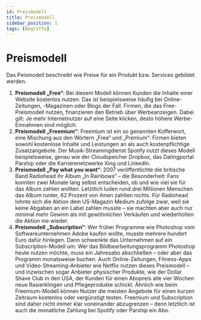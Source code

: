 ```yaml
---
id: Preismodell
title: Preismodell
sidebar_position: 1
tags: [Begriffe]
---
```


# Preismodell

Das Peismodell beschreibt wie Preise für ein Produkt bzw. Services gebildet werden.



1. **Preismodell „Free“**: Bei diesem Modell können Kunden die Inhalte einer Website kostenlos  nutzen. Das ist beispielsweise häufig bei Online-Zeitungen, -Magazinen  oder Blogs der Fall. Firmen, die das Free-Preismodell nutzen,  finanzieren den Betrieb über Werbeanzeigen. Dabei gilt: Je mehr Internetnutzer auf eine Seite klicken, desto höhere Werbe-Einnahmen sind möglich.
2. **Preismodell „Freemium“**: Freemium ist ein so genannten Kofferwort, eine Mischung aus den  Wörtern „Free“ und „Premium“: Firmen bieten sowohl kostenlose Inhalte und Leistungen an als auch kostenpflichtige Zusatzangebote. Der  Musik-Streamingdienst Spotify nutzt dieses Modell beispielsweise, genau  wie der Cloudspeicher Dropbox, das Datingportal Parship oder die  Karrierenetzwerke Xing und LinkedIn.
3. **Preismodell „Pay what you want“**: 2007 veröffentlichte die britische Band Radiohead ihr Album „In  Rainbows“ – die Besonderheit: Fans konnten zwei Monate lang selbst entscheiden, ob und wie viel sie für das Album zahlen wollten. Letztlich luden rund drei Millionen Menschen das Album runter, 62 Prozent von  ihnen zahlten nichts. Für Radiohead lohnte sich die Aktion dem US-Magazin Medium zufolge zwar, weil sie keine Abgaben an ein Label zahlen musste – sie machten  aber auch nur minimal mehr Gewinn als mit gewöhnlichen Verkäufen und wiederholten die Aktion nie wieder.
4. **Preismodell „Subscription“**: Wer früher Programme wie Photoshop vom Softwareunternehmen Adobe kaufen wollte, musste mehrere hundert Euro dafür hinlegen. Dann schwenkte das Unternehmen auf ein Subscription-Modell um: Wer das  Bildbearbeitungsprogramm Photoshop heute nutzen möchte, muss ein  Jahresabo abschließen – oder aber das Programm monatsweise buchen. Auch Online-Zeitungen, Fitness-Apps und Video-Streaming-Anbieter wie Netflix nutzen dieses Preismodell – und inzwischen sogar Anbieter  physischer Produkte, wie der Dollar Shave Club in den USA, der Kunden  für einen Abopreis alle vier Wochen neue Rasierklingen und  Pflegeprodukte schickt. Ähnlich wie beim Freemium-Modell können Nutzer die meisten Angebote  für einen kurzen Zeitraum kostenlos oder vergünstigt testen. Freemium  und Subscription sind daher nicht immer klar voneinander abzugrenzen –  denn letztlich ist auch die monatliche Zahlung bei Spotify oder Parship  ein Abo.

